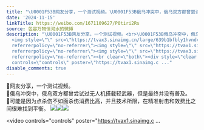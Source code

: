 ```yaml
---
title: "\U0001F53B网友分享，一个测试视频。\U0001F53B俄乌冲突中，俄乌双方都曾尝试过无人机搭载轻武器，但是最终并没有普及。\U0001F53B可能是因为点杀伤不如面杀伤消费比高，并且技术所..."
date: '2024-11-15'
linkTitle: https://weibo.com/1671109627/P0tiri2Rs
source: 包容万物恒河水的微博
description: "\U0001F53B网友分享，一个测试视频。<br>\U0001F53B俄乌冲突中，俄乌双方都曾尝试过无人机搭载轻武器，但是最终并没有普及。<br>\U0001F53B可能是因为点杀伤不如面杀伤消费比高，并且技术所限，在精准射击和效费比之间很难找到平衡。
  <img style=\"\" src=\"https://tvax3.sinaimg.cn/large/639b1bfbly1hvndcvnzp6j20g00jgjrp.jpg\"
  referrerpolicy=\"no-referrer\"><img style=\"\" src=\"https://tvax1.sinaimg.cn/large/639b1bfbly1hvndb8bkiqj20u00q0q8l.jpg\"
  referrerpolicy=\"no-referrer\"><img style=\"\" src=\"https://tvax3.sinaimg.cn/large/639b1bfbly1hvndavz88kj20u00chn06.jpg\"
  referrerpolicy=\"no-referrer\"><br clear=\"both\"><div style=\"clear: both\"></div><video
  controls=\"controls\" poster=\"https://tvax1.sinaimg.c ..."
disable_comments: true
---
```

🔻网友分享，一个测试视频。<br>🔻俄乌冲突中，俄乌双方都曾尝试过无人机搭载轻武器，但是最终并没有普及。<br>🔻可能是因为点杀伤不如面杀伤消费比高，并且技术所限，在精准射击和效费比之间很难找到平衡。 <img style="" src="https://tvax3.sinaimg.cn/large/639b1bfbly1hvndcvnzp6j20g00jgjrp.jpg" referrerpolicy="no-referrer"><img style="" src="https://tvax1.sinaimg.cn/large/639b1bfbly1hvndb8bkiqj20u00q0q8l.jpg" referrerpolicy="no-referrer"><img style="" src="https://tvax3.sinaimg.cn/large/639b1bfbly1hvndavz88kj20u00chn06.jpg" referrerpolicy="no-referrer"><br clear="both"><div style="clear: both"></div><video controls="controls" poster="https://tvax1.sinaimg.c ...